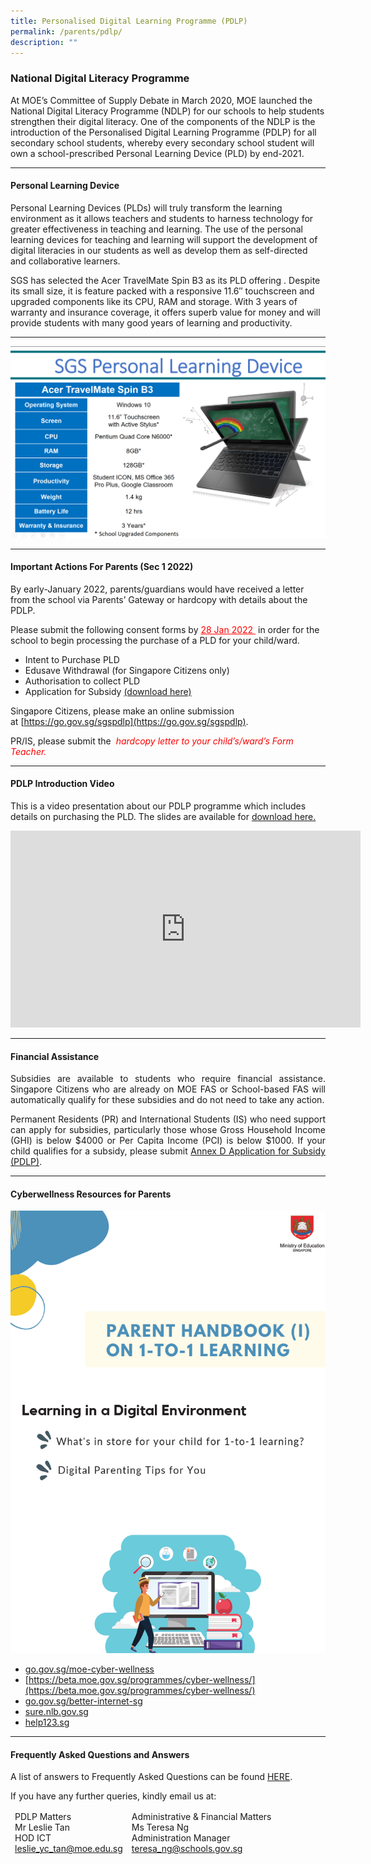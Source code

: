 ```yaml
---
title: Personalised Digital Learning Programme (PDLP)
permalink: /parents/pdlp/
description: ""
---
```

### National Digital Literacy Programme


At MOE’s Committee of Supply Debate in March 2020, MOE launched the National Digital Literacy Programme (NDLP) for our schools to help students strengthen their digital literacy. One of the components of the NDLP is the introduction of the Personalised Digital Learning Programme (PDLP) for all secondary school students, whereby every secondary school student will own a school-prescribed Personal Learning Device (PLD) by end-2021. 

* * *

#### Personal Learning Device

Personal Learning Devices (PLDs) will truly transform the learning environment as it allows teachers and students to harness technology for greater effectiveness in teaching and learning. The use of the personal learning devices for teaching and learning will support the development of digital literacies in our students as well as develop them as self-directed and collaborative learners.

SGS has selected the Acer TravelMate Spin B3 as its PLD offering . Despite its small size, it is feature packed with a responsive 11.6″ touchscreen and upgraded components like its CPU, RAM and storage. With 3 years of warranty and insurance coverage, it offers superb value for money and will provide students with many good years of learning and productivity.

* * *
![](/images/PDLP/Capture-1536x935.png)
* * *

#### Important Actions For Parents (Sec 1 2022)

By early-January 2022, parents/guardians would have received a letter from the school via Parents’ Gateway or hardcopy with details about the PDLP.

Please submit the following consent forms by <span style="color: red"><u>28 Jan 2022 </u></span> in order for the school to begin processing the purchase of a PLD for your child/ward.

*   Intent to Purchase PLD
*   Edusave Withdrawal (for Singapore Citizens only)
*   Authorisation to collect PLD
*   Application for Subsidy [(download here)](https://go.gov.sg/application-for-subsidy-pdlp) 

Singapore Citizens, please make an online submission at [https://go.gov.sg/sgspdlp](https://go.gov.sg/sgspdlp).

PR/IS, please submit the <span style="color: red"><i> hardcopy letter to your child’s/ward’s Form Teacher. </i></span>

* * *

#### PDLP Introduction Video

This is a video presentation about our PDLP programme which includes details on purchasing the PLD. The slides are available for
<a href="/files/Sec-1-NDLP-Briefing-for-Parents-2022.pdf" target = "_blank">download here.</a>


<iframe width="560" height="315" src="https://www.youtube.com/embed/irEmIsr6-lQ" title="YouTube video player" frameborder="0" allow="accelerometer; autoplay; clipboard-write; encrypted-media; gyroscope; picture-in-picture" allowfullscreen></iframe>

* * *

#### Financial Assistance

<p style="text-align: justify;"> Subsidies are available to students who require financial assistance. Singapore Citizens who are already on MOE FAS or School-based FAS will automatically qualify for these subsidies and do not need to take any action. </p>

<p style="text-align: justify;"> Permanent Residents (PR) and International Students (IS) who need support can apply for subsidies, particularly those whose Gross Household Income (GHI) is below $4000 or Per Capita Income (PCI) is below $1000. If your child qualifies for a subsidy, please submit <a href="https://go.gov.sg/application-for-subsidy-pdlp" target = "_blank">Annex D Application for Subsidy (PDLP)</a>. </p>

* * *

#### Cyberwellness Resources for Parents
![](/images/PDLP/Capture.png)

*   [go.gov.sg/moe-cyber-wellness](http://go.gov.sg/moe-cyber-wellness)
*   [https://beta.moe.gov.sg/programmes/cyber-wellness/](https://beta.moe.gov.sg/programmes/cyber-wellness/)
*   [go.gov.sg/better-internet-sg](http://go.gov.sg/better-internet-sg)
*   [sure.nlb.gov.sg](http://sure.nlb.gov.sg/)
*   [help123.sg](http://help123.sg/)

* * *

#### Frequently Asked Questions and Answers

A list of answers to Frequently Asked Questions can be found [HERE](https://www.sgs.edu.sg/wp-content/uploads/2021/01/FAQs-on-PDLP-25-Jan-2021-2.pdf). 

If you have any further queries, kindly email us at:
<table>
<thead>
  <tr>
    <td>PDLP Matters<br>Mr Leslie Tan<br>HOD ICT<br><a href="mailto:leslie_yc_tan@moe.edu.sg" target="_blank" rel="noopener noreferrer">leslie_yc_tan@moe.edu.sg</a></td>
    <td>Administrative &amp; Financial Matters<br>Ms Teresa Ng<br>Administration Manager<br><a href="mailto:teresa_ng@schools.gov.sg" target="_blank" rel="noopener noreferrer">teresa_ng@schools.gov.sg</a></td>
  </tr>
</thead>
</table>